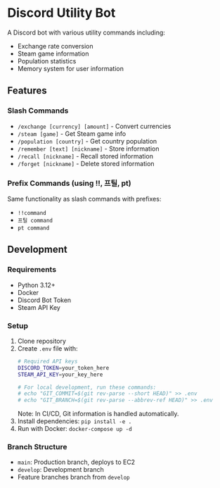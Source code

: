# Discord Utility Bot

A Discord bot with various utility commands including:
- Exchange rate conversion
- Steam game information
- Population statistics
- Memory system for user information

## Features

### Slash Commands
- `/exchange [currency] [amount]` - Convert currencies
- `/steam [game]` - Get Steam game info
- `/population [country]` - Get country population
- `/remember [text] [nickname]` - Store information
- `/recall [nickname]` - Recall stored information
- `/forget [nickname]` - Delete stored information

### Prefix Commands (using !!, 프틸, pt)
Same functionality as slash commands with prefixes:
- `!!command`
- `프틸 command`
- `pt command`

## Development

### Requirements
- Python 3.12+
- Docker
- Discord Bot Token
- Steam API Key

### Setup
1. Clone repository
2. Create `.env` file with:
   ```bash
   # Required API keys
   DISCORD_TOKEN=your_token_here
   STEAM_API_KEY=your_key_here
   
   # For local development, run these commands:
   # echo "GIT_COMMIT=$(git rev-parse --short HEAD)" >> .env
   # echo "GIT_BRANCH=$(git rev-parse --abbrev-ref HEAD)" >> .env
   ```
   Note: In CI/CD, Git information is handled automatically.
3. Install dependencies: `pip install -e .`
4. Run with Docker: `docker-compose up -d`

### Branch Structure
- `main`: Production branch, deploys to EC2
- `develop`: Development branch
- Feature branches branch from `develop`
